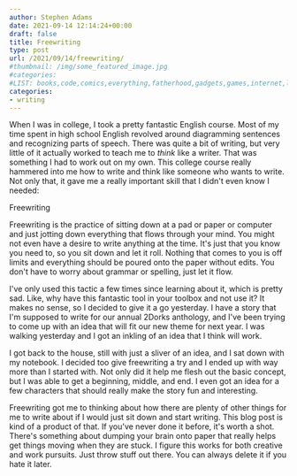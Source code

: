 ```yaml
---
author: Stephen Adams
date: 2021-09-14 12:14:24+00:00
draft: false
title: Freewriting
type: post
url: /2021/09/14/freewriting/
#thumbnail: /img/some_featured_image.jpg
#categories:
#LIST: books,code,comics,everything,fatherhood,gadgets,games,internet,life,movies,music,nerd,podcasting,politics,random,science,tech,tv,video,work,writing
categories:
- writing
---
```

When I was in college, I took a pretty fantastic English course. Most of my time spent in high school English revolved around diagramming sentences and recognizing parts of speech. There was quite a bit of writing, but very little of it actually worked to teach me to *think* like a writer. That was something I had to work out on my own. This college course really hammered into me how to write and think like someone who wants to write. Not only that, it gave me a really important skill that I didn't even know I needed:

Freewriting

Freewriting is the practice of sitting down at a pad or paper or computer and just jotting down everything that flows through your mind. You might not even have a desire to write anything at the time. It's just that you know you need to, so you sit down and let it roll. Nothing that comes to you is off limits and everything should be poured onto the paper without edits. You don't have to worry about grammar or spelling, just let it flow.

I've only used this tactic a few times since learning about it, which is pretty sad. Like, why have this fantastic tool in your toolbox and not use it? It makes no sense, so I decided to give it a go yesterday. I have a story that I'm supposed to write for our annual 2Dorks anthology, and I've been trying to come up with an idea that will fit our new theme for next year. I was walking yesterday and I got an inkling of an idea that I think will work. 

I got back to the house, still with just a sliver of an idea, and I sat down with my notebook. I decided too give freewriting a try and I ended up with way more than I started with. Not only did it help me flesh out the basic concept, but I was able to get a beginning, middle, and end. I even got an idea for a few characters that should really make the story fun and interesting. 

Freewriting got me to thinking about how there are plenty of other things for me to write about if I would just sit down and start writing. This blog post is kind of a product of that. If you've never done it before, it's worth a shot. There's something about dumping your brain onto paper that really helps get things moving when they are stuck. I figure this works for both creative and work pursuits. Just throw stuff out there. You can always delete it if you hate it later.